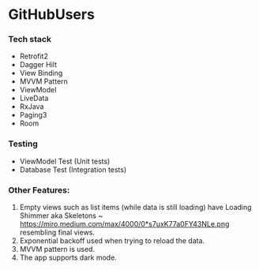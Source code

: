 # GitHubUsers

### Tech stack
  - Retrofit2
  - Dagger Hilt
  - View Binding
  - MVVM Pattern
  - ViewModel
  - LiveData
  - RxJava
  - Paging3
  - Room

### Testing
  - ViewModel Test (Unit tests)
  - Database Test (Integration tests)

### Other Features:

1. Empty views such as list items (while data is still loading) have Loading
Shimmer aka Skeletons ~
https://miro.medium.com/max/4000/0*s7uxK77a0FY43NLe.png resembling final
views.
2. Exponential backoff used when trying to reload the data.
3. MVVM pattern is used.
5. The app supports dark mode.
